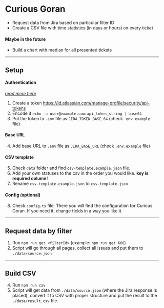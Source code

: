 # Curious Goran

- Request data from Jira based on particular filter ID
- Create a CSV file with time statistics (in days or hours) on every ticket

#### Maybe in the future

- Build a chart with median for all presented tickets

---

## Setup

#### Authentication

[_read more here_](https://developer.atlassian.com/cloud/jira/platform/basic-auth-for-rest-apis/#supply-basic-auth-headers)

1. Create a token https://id.atlassian.com/manage-profile/security/api-tokens
2. Encode it `echo -n user@example.com:api_token_string | base64`
3. Put the token to `.env` file as `JIRA_TOKEN_BASE_64` (check `.env.example` file)

#### Base URL

4. Add base URL to `.env` file as `JIRA_BASE_URL` (check `.env.example` file)

#### CSV template

5. Check `data` folder and find `csv-template.example.json` file.
6. Add your own statuses to the csv in the order you would like. **key is required column!**
7. Rename `csv-template.example.json` to `csv-template.json`

#### Config (optional)

8. Check `config.ts` file. There you will find the configuration for Curious Goran. If you need it, change fields in a way you like it.

---

## Request data by filter

1. Run `npm run get <filterId>` (example: `npm run get 666`)
2. Script will go through all pages, collect all issues and put them to `./data/source.json`

---

## Build CSV

4. Run `npm run csv`
5. Script will get data from `./data/source.json` (where the Jira response is placed), convert it to CSV with proper structure and put the result to the `./data/result.csv` file.
